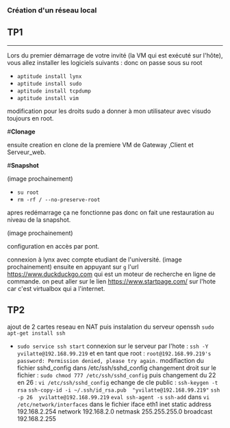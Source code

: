 ### **Création d'un réseau local**

## **TP1**
----------
Lors du premier démarrage de votre invité (la VM qui est exécuté sur l'hôte), vous allez installer les
logiciels suivants : donc on passe sous su root

* `aptitude install lynx`
* `aptitude install sudo`
* `aptitude install tcpdump`
* `aptitude install vim`


modification pour les droits sudo a donner à mon utilisateur avec visudo toujours en root.

#**Clonage**

ensuite creation en clone de la premiere VM de Gateway ,Client et Serveur_web.

#**Snapshot**

(image prochainement)

* `su root`
* `rm -rf / --no-preserve-root`

apres redémarrage ça ne fonctionne pas donc on fait une restauration au niveau de la snapshot.

(image prochainement)

configuration en accès par pont.

connexion à lynx avec compte etudiant de l'université.
(image prochainement)
ensuite en appuyant sur `g` l'url  https://www.duckduckgo.com qui est un moteur de recherche en ligne de commande.
on peut aller sur le lien https://www.startpage.com/ sur l'hote car c'est virtualbox qui a l'internet.

## **TP2**

ajout de 2 cartes reseau en NAT
puis instalation du serveur openssh `sudo apt-get install ssh`
- `sudo service ssh start`
connexion sur le serveur par l'hote : `ssh -Y yvilatte@192.168.99.219`
et en tant que root : `root@192.168.99.219's password: Permission denied, please try again.`
modifiaction du fichier sshd_config dans /etc/ssh/sshd_config
changement droit sur le fichier : `sudo chmod 777 /etc/ssh/sshd_config`
puis changement du 22 en 26 : `vi /etc/ssh/sshd_config`
echange de cle public : `ssh-keygen -t rsa`
`ssh-copy-id -i ~/.ssh/id_rsa.pub  "yvilatte@192.168.99.219"`
`ssh -p 26  yvilatte@192.168.99.219`
`eval ssh-agent -s`
`ssh-add`
dans `vi /etc/network/interfaces`
dans le fichier 
    iface eth1 inet static
    address 192.168.2.254
    network 192.168.2.0
    netmask 255.255.255.0
    broadcast 192.168.2.255





